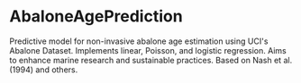 # AbaloneAgePrediction
Predictive model for non-invasive abalone age estimation using UCI's Abalone Dataset. Implements linear, Poisson, and logistic regression. Aims to enhance marine research and sustainable practices. Based on Nash et al. (1994) and others.

